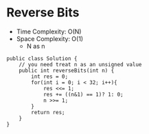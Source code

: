 # Reverse Bits

- Time Complexity: O(N)
- Space Complexity: O(1)
  - N as n

```
public class Solution {
    // you need treat n as an unsigned value
    public int reverseBits(int n) {
        int res = 0;
        for(int i = 0; i < 32; i++){
            res <<= 1;
            res += ((n&1) == 1)? 1: 0;
            n >>= 1;
        }
        return res;
    }
}
```
